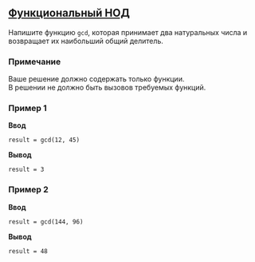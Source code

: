 ## [Функциональный НОД](../../../solutions/4.1/41_b.py)

Напишите функцию `gcd`, которая принимает два натуральных числа и возвращает их наибольший общий делитель.

### Примечание

Ваше решение должно содержать только функции.\
В решении не должно быть вызовов требуемых функций.

### Пример 1

__Ввод__
```plaintext
result = gcd(12, 45)
```

__Вывод__
```plaintext
result = 3
```

### Пример 2

__Ввод__
```plaintext
result = gcd(144, 96)
```

__Вывод__
```plaintext
result = 48
```